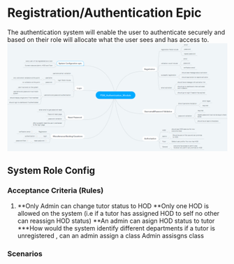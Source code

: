 # Registration/Authentication Epic
The authentication system will enable the user to authenticate securely and based on their role will allocate what the user sees and has access to.
![Authentication module](../auth.PNG)
<!-- ![Authentication module](../../karate/k01.PNG) -->


## System Role Config




### Acceptance Criteria (Rules)

1. **Only Admin can change tutor status to HOD
**Only one HOD is allowed on the system (i.e if a tutor has assigned HOD to self no other can reassign HOD status)
**An admin can asign HOD status to tutor
***How would the system identify different departments
if a tutor is unregistered , can an admin assign a class
Admin assisgns class


### Scenarios

